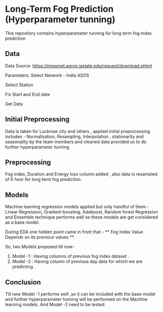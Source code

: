 # Long-Term Fog Prediction (Hyperparameter tunning) 
This repository contains hyperparameter tunning for long term fog index prediction 

## Data
Data Source: https://mesonet.agron.iastate.edu/request/download.phtml

Parameters: Select Network - India ASOS

Select Station

Fix Start and End date

Get Data

## Initial Preprocessing
Data is taken for Lucknow city and others , applied initial preprocessing includes - Normalisation, Resampling, Interpolation , stationarity and seasonality by the team members and cleaned data provided us to do further hyperparameter tunning 

## Preprocessing 
Fog index, Duration and Energy loss column added , also data is resampled of 6 hour for long term fog prediction.

## Models
Machine learning regression models applied but only handful of them - Linear Regression, Gradient boosting, Adaboost, Random forest Regression and Ensemble technique performs well so these models are get considered as a base model.

During EDA one hidden point came in front that - ** Fog Index Value Depends on its previous values **. 

So, two Models proposed till now- 
1) Model -1 : Having columns of previous fog index dataset .
2) Model -2 : Having column of previous day data for which we are predicting .

## Conclusion 
Till now Model -1 performs well ,so it can be included with the base model and further hyperparameter tunning will be performed on the Machine learning models. And Model -2 need to be tested.
